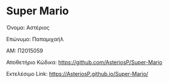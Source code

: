 # Super Mario
Όνομα: Αστέριος

Επώνυμο: Παπαμιχαήλ

ΑΜ: Π2015059

Αποθετήριο Κώδικα: https://github.com/AsteriosP/Super-Mario

Εκτελέσιμο Link: https://AsteriosP.github.io/Super-Mario/
